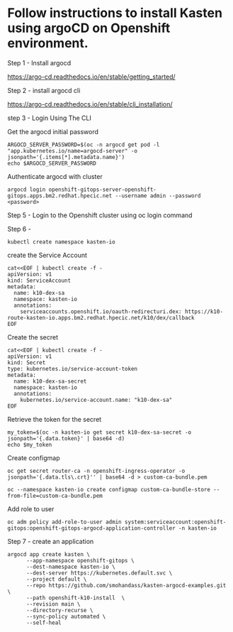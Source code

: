 
# Follow instructions to install Kasten using argoCD on Openshift environment.

Step 1 - Install argocd

https://argo-cd.readthedocs.io/en/stable/getting_started/

Step 2 - install argocd cli

https://argo-cd.readthedocs.io/en/stable/cli_installation/

step 3 - Login Using The CLI

Get the argocd initial password 

```
ARGOCD_SERVER_PASSWORD=$(oc -n argocd get pod -l "app.kubernetes.io/name=argocd-server" -o jsonpath='{.items[*].metadata.name}')
echo $ARGOCD_SERVER_PASSWORD
```

Authenticate argocd with cluster

```
argocd login openshift-gitops-server-openshift-gitops.apps.bm2.redhat.hpecic.net --username admin --password <password>
```

Step 5 - Login to the Openshift cluster using oc login command


Step 6 - 

```
kubectl create namespace kasten-io
```

create the Service Account


```
cat<<EOF | kubectl create -f -
apiVersion: v1
kind: ServiceAccount
metadata:
  name: k10-dex-sa
  namespace: kasten-io
  annotations:
    serviceaccounts.openshift.io/oauth-redirecturi.dex: https://k10-route-kasten-io.apps.bm2.redhat.hpecic.net/k10/dex/callback
EOF
```

Create the secret 

```
cat<<EOF | kubectl create -f -
apiVersion: v1
kind: Secret
type: kubernetes.io/service-account-token
metadata:
  name: k10-dex-sa-secret
  namespace: kasten-io
  annotations:
    kubernetes.io/service-account.name: "k10-dex-sa"
EOF
```

Retrieve the token for the secret

```
my_token=$(oc -n kasten-io get secret k10-dex-sa-secret -o jsonpath='{.data.token}' | base64 -d)
echo $my_token
```

Create configmap

```
oc get secret router-ca -n openshift-ingress-operator -o jsonpath='{.data.tls\.crt}'' | base64 -d > custom-ca-bundle.pem

oc --namespace kasten-io create configmap custom-ca-bundle-store --from-file=custom-ca-bundle.pem
```

Add role to user

```
oc adm policy add-role-to-user admin system:serviceaccount:openshift-gitops:openshift-gitops-argocd-application-controller -n kasten-io
```

Step 7 - create an application

```
argocd app create kasten \
      --app-namespace openshift-gitops \
      --dest-namespace kasten-io \
      --dest-server https://kubernetes.default.svc \
      --project default \
      --repo https://github.com/smohandass/kasten-argocd-examples.git \
      --path openshift-k10-install  \
      --revision main \
      --directory-recurse \
      --sync-policy automated \
      --self-heal
```

